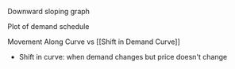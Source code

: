 
Downward sloping graph 

Plot of demand schedule

Movement Along Curve vs [[Shift in Demand Curve]]
- Shift in curve: when demand changes but price doesn't change




